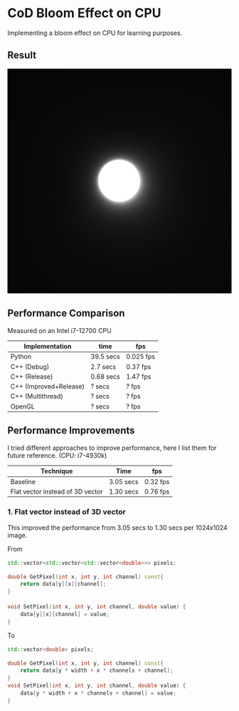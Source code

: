 # CoD Bloom Effect on CPU

Implementing a bloom effect on CPU for learning purposes.

## Result

![output](output.png)

## Performance Comparison

Measured on an Intel i7-12700 CPU

| Implementation         | time      | fps       |
| ---------------------- | --------- | --------- |
| Python                 | 39.5 secs | 0.025 fps |
| C++ (Debug)            | 2.7 secs  | 0.37 fps  |
| C++ (Release)          | 0.68 secs | 1.47 fps  |
| C++ (Improved+Release) | ? secs    | ? fps     |
| C++ (Multithread)      | ? secs    | ? fps     |
| OpenGL                 | ? secs    | ? fps     |

## Performance Improvements

I tried different approaches to improve performance, here I list them for future reference. (CPU: i7-4930k)

| Technique                        | Time      | fps      |
| -------------------------------- | --------- | -------- |
| Baseline                         | 3.05 secs | 0.32 fps |
| Flat vector instead of 3D vector | 1.30 secs | 0.76 fps |

### 1. Flat vector instead of 3D vector

This improved the performance from 3.05 secs to 1.30 secs per 1024x1024 image.

From

```cpp
std::vector<std::vector<std::vector<double>>> pixels;
```

```cpp
double GetPixel(int x, int y, int channel) const{
    return data[y][x][channel];
}

void SetPixel(int x, int y, int channel, double value) {
    data[y][x][channel] = value;
}
```

To

```cpp
std::vector<double> pixels;
```

```cpp
double GetPixel(int x, int y, int channel) const{
    return data[y * width + x * channels + channel];
}
void SetPixel(int x, int y, int channel, double value) {
    data[y * width + x * channels + channel] = value;
}
```

